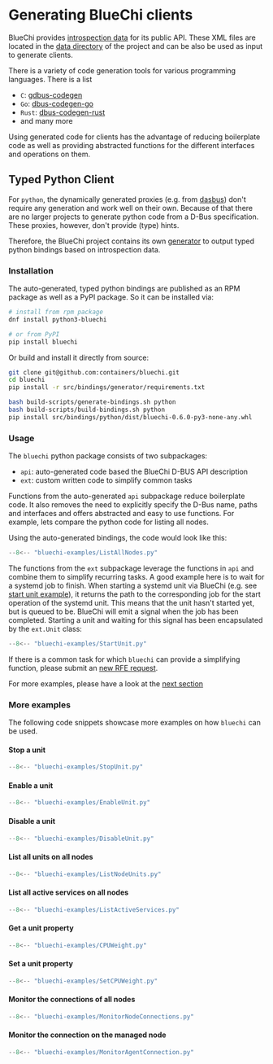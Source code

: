 <!-- markdownlint-disable-file MD013 -->
# Generating BlueChi clients

BlueChi provides [introspection data](https://dbus.freedesktop.org/doc/dbus-specification.html#introspection-format) for its public API. These XML files are located in the [data directory](https://github.com/containers/bluechi/tree/main/data) of the project and can be also be used as input to generate clients.

There is a variety of code generation tools for various programming languages. There is a list

- `C`: [gdbus-codegen](https://developer-old.gnome.org/gio/stable/gdbus-codegen.html)
- `Go`: [dbus-codegen-go](https://github.com/amenzhinsky/dbus-codegen-go)
- `Rust`: [dbus-codegen-rust](https://crates.io/crates/dbus-codegen)
- and many more

Using generated code for clients has the advantage of reducing boilerplate code as well as providing abstracted functions for the different interfaces and operations on them.

## Typed Python Client

For `python`, the dynamically generated proxies (e.g. from [dasbus](https://github.com/rhinstaller/dasbus)) don't require any generation and work well on their own. Because of that there are no larger projects to generate python code from a D-Bus specification. These proxies, however, don't provide (type) hints.

Therefore, the BlueChi project contains its own [generator](https://github.com/containers/bluechi/tree/main/src/bindings/generator) to output typed python bindings based on introspection data.

### Installation

The auto-generated, typed python bindings are published as an RPM package as well as a PyPI package. So it can be installed via:

```bash
# install from rpm package
dnf install python3-bluechi

# or from PyPI
pip install bluechi
```

Or build and install it directly from source:

```bash
git clone git@github.com:containers/bluechi.git
cd bluechi
pip install -r src/bindings/generator/requirements.txt

bash build-scripts/generate-bindings.sh python
bash build-scripts/build-bindings.sh python
pip install src/bindings/python/dist/bluechi-0.6.0-py3-none-any.whl
```

### Usage

The `bluechi` python package consists of two subpackages:

- `api`: auto-generated code based the BlueChi D-BUS API description
- `ext`: custom written code to simplify common tasks

Functions from the auto-generated `api` subpackage reduce boilerplate code. It also removes the need to explicitly specify the D-Bus name, paths and interfaces and offers abstracted and easy to use functions. For example, lets compare the python code for listing all nodes.

Using the auto-generated bindings, the code would look like this:

```python
--8<-- "bluechi-examples/ListAllNodes.py"
```

The functions from the `ext` subpackage leverage the functions in `api` and combine them to simplify recurring tasks. A good example here is to wait for a systemd job to finish. When starting a systemd unit via BlueChi (e.g. see [start unit example](./examples.md#start-unit)), it returns the path to the corresponding job for the start operation of the systemd unit. This means that the unit hasn't started yet, but is queued to be. BlueChi will emit a signal when the job has been completed. Starting a unit and waiting for this signal has been encapsulated by the `ext.Unit` class:

```python
--8<-- "bluechi-examples/StartUnit.py"
```

If there is a common task for which `bluechi` can provide a simplifying function, please submit an [new RFE request](https://github.com/containers/bluechi/issues/new/choose).

For more examples, please have a look at the [next section](#more-examples)

### More examples

The following code snippets showcase more examples on how `bluechi` can be used.

#### Stop a unit

```python
--8<-- "bluechi-examples/StopUnit.py"
```

#### Enable a unit

```python
--8<-- "bluechi-examples/EnableUnit.py"
```

#### Disable a unit

```python
--8<-- "bluechi-examples/DisableUnit.py"
```

#### List all units on all nodes

```python
--8<-- "bluechi-examples/ListNodeUnits.py"
```

#### List all active services on all nodes

```python
--8<-- "bluechi-examples/ListActiveServices.py"
```

#### Get a unit property

```python
--8<-- "bluechi-examples/CPUWeight.py"
```

#### Set a unit property

```python
--8<-- "bluechi-examples/SetCPUWeight.py"
```

#### Monitor the connections of all nodes

```python
--8<-- "bluechi-examples/MonitorNodeConnections.py"
```

#### Monitor the connection on the managed node

```python
--8<-- "bluechi-examples/MonitorAgentConnection.py"
```
